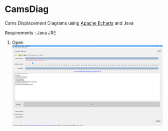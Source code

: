 # CamsDiag

Cams Displacement Diagrams using <a href="https://echarts.apache.org/en/index.html">Apache Echarts</a> and Java

Requirements : Java JRE

1. Open 
![alt text](https://github.com/mnlxr/CamsDiag/blob/main/images/camsdiag%20(1).png?raw=true)
